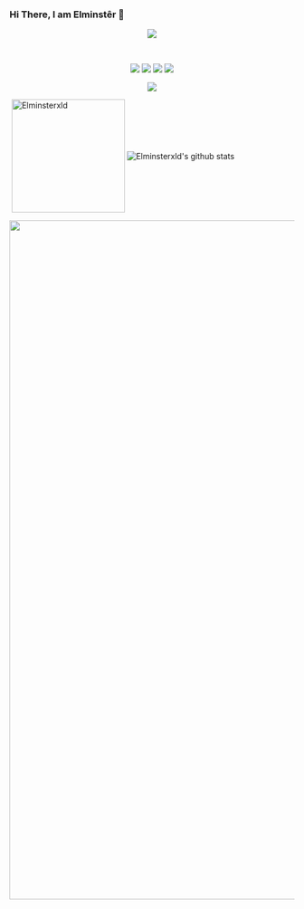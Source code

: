 ### Hi There, I am Elminstêr 👋


<p align="center">
  <img src="https://count.getloli.com/get/@Elminstêrxld?theme=rule34" />
</p>


<br />
<p align="center">
 <a href="https://discord.com/users/80825974026928128" target"blank_"><img src="https://img.shields.io/badge/Discord%20-7289DA.svg?&style=for-the-badge&logo=discord&logoColor=white"></a>
  <a href="https://www.github.com/Elminsterxld" target"blank_"><img src="https://img.shields.io/badge/GitHub%20-191717.svg?&style=for-the-badge&logo=github&logoColor=white"></a>
  <a href="https://open.spotify.com/artist/4suy2HjrA8gjyjjTyHwLYX" target"blank_"><img src="https://img.shields.io/badge/Spotify%20-1ed760.svg?&style=for-the-badge&logo=spotify&logoColor=white"></a>
 <a href="https://www.instagram.com/elminsterxld" target"blank_"><img src="https://img.shields.io/badge/INSTAGRAM%20-DC3175.svg?&style=for-the-badge&logo=instagram&logoColor=white"></a>
 


  <p align="center">
  <div align="center"><img src="https://discord.c99.nl/widget/theme-4/80825974026928128.png"></div>
  
<p>&nbsp;<img align="center" src="https://github-readme-stats.vercel.app/api?username=Elminsterxldg&show_icons=true&theme=dracula" alt="Elminsterxld" height="200"/>
<img align="center" src="https://github-readme-stats.vercel.app/api/top-langs/?username=Elminsterxld&hide=lua&theme=dracula" alt="Elminsterxld's github stats"/>
<div><img src="https://github-profile-trophy.vercel.app/?username=Elminsterxld&theme=dracula" width="1200"></div></p>

<br>

<br />
  
